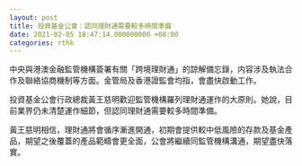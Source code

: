 ```yaml
---
layout: post
title: 投資基金公會：認同理財通需要較多時間準備
date: 2021-02-05 18:47:14.000000000 +08:00
categories: rthk
---
```


中央與港澳金融監管機構簽署有關「跨境理財通」的諒解備忘錄，内容涉及執法合作及聯絡協商機制等方面。金管局及香港證監會均指，會盡快啟動工作。

投資基金公會行政總裁黃王慈明歡迎監管機構羅列理財通運作的大原則。她說，目前業界仍未清楚運作細節，但認同理財通需要較多時間準備。

黃王慈明相信，理財通將會循序漸進開通，初期會提供較中低風險的存款及基金產品，期望之後覆蓋的產品範疇會更全面，公會將繼續同監管機構溝通，期望盡快落實。
